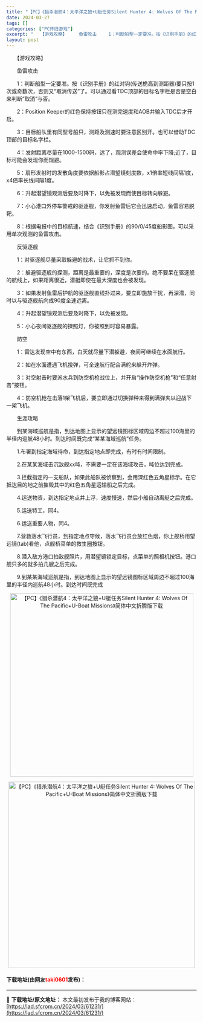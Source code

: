 ```yaml
---
title: "【PC】《猎杀潜航4：太平洋之狼+U艇任务Silent Hunter 4: Wolves Of The Pacific+U-Boat Missions》简体中文折腾版下载"
date: 2024-03-27
tags: []
categories: ["PC怀旧游戏"]
excerpt: "　　【游戏攻略】 　　鱼雷攻击 　　1：判断船型一定要准。按《识别手册》的红对钩(传送桅高到测距器)要只按1次或奇数次，否则又&ldquo;取消传送&rdquo;了。可以通过看TDC顶部的目标名字栏是否是空白来判断&ldquo;取消&rdquo;与否。 　　2：Position Keeper的红色保&hellip;"
layout: post
---
```


 <p>　　【游戏攻略】</p> <p>　　鱼雷攻击</p> <p>　　1：判断船型一定要准。按《识别手册》的红对钩(传送桅高到测距器)要只按1次或奇数次，否则又&ldquo;取消传送&rdquo;了。可以通过看TDC顶部的目标名字栏是否是空白来判断&ldquo;取消&rdquo;与否。</p> <p>　　2：Position Keeper的红色保持按钮只在测完速度和AOB并输入TDC后才开启。</p> <p>　　3：目标船队里有同型号船只，测距及测速时要注意区别开。也可以借助TDC顶部的目标名字栏。</p> <p>　　4：发射距离尽量在1000-1500码，远了，观测误差会使命中率下降;近了，目标可能会发现你而规避。</p> <p>　　5：扇形发射时的发散角度要依据船影占潜望镜刻度数，x1倍率短线间隔1度，x4倍率长线间隔1度。</p> <p>　　6：升起潜望镜观测后要及时降下，以免被发现而使目标转向躲避。</p> <p>　　7：小心港口外停车警戒的驱逐舰，你发射鱼雷后它会迅速启动，鱼雷容易脱靶。</p> <p>　　8：根据电报中的目标航速，结合《识别手册》的90/0/45度船影图，可以采用单次观测的鱼雷攻击。</p> <p>　　反驱逐舰</p> <p>　　1：对驱逐舰尽量采取躲避的战术，让它抓不到你。</p> <p>　　2：躲避驱逐舰的探测，距离是最重要的，深度是次要的。绝不要呆在驱逐舰的航线上，如果距离很近，潜艇即使在最大深度也会被发现。</p> <p>　　3：如果发射鱼雷后护航的驱逐舰直线扑过来，要立即施放干扰，再深潜，同时以与驱逐舰航向成90度全速远离。</p> <p>　　4：升起潜望镜观测后要及时降下，以免被发现。</p> <p>　　5：小心夜间驱逐舰的探照灯，你被照到时容易暴露。</p> <p>　　防空</p> <p>　　1：雷达发现空中有东西，白天就尽量下潜躲避，夜间可继续在水面航行。</p> <p>　　2：如在水面遭遇飞机投弹，可全速航行配合满舵来躲开炸弹。</p> <p>　　3：对空射击时要派水兵到防空机枪战位上，并开启&ldquo;操作防空机枪&rdquo;和&ldquo;任意射击&rdquo;按钮。</p> <p>　　4：防空机枪在击落1架飞机后，要立即通过切换弹种来得到满弹夹以迎战下一架飞机。</p> <p>　　生涯攻略</p> <p>　　到某海域巡航是指，到达地图上显示的望远镜图标区域周边不超过100海里的半径内巡航48小时。到达时间既完成&ldquo;某某海域巡航&rdquo;任务。</p> <p>　　1.布署到指定海域待命，到达指定地点即完成，有时有时间限制。</p> <p>　　2.在某某海域击沉敌舰xx吨，不需要一定在该海域攻击，吨位达到完成。</p> <p>　　3.拦截指定的一支船队，如果此船队被侦察到，会用深红色五角星标示。在它抵达目的地之前摧毁其中的红色五角星运输船之后完成。</p> <p>　　4.运送物资，到达指定地点并上浮，速度慢速，然后小船自动离艇之后完成。</p> <p>　　5.运送特工，同4。</p> <p>　　6.运送重要人物，同4。</p> <p>　　7.营救落水飞行员，到指定地点守候，落水飞行员会放红色烟，你上舰桥用望远镜(tab)看他，点舰桥菜单的救生圈按钮。</p> <p>　　8.潜入敌方港口拍敌舰照片，用潜望镜锁定目标，点菜单的照相机按钮。港口舰只多的就多拍几艘之后完成。</p> <p>　　9.到某某海域巡航是指，到达地图上显示的望远镜图标区域周边不超过100海里的半径内巡航48小时。到达时间既完成</p> <p align="center"><img align="" border="0" src="https://lad.sfcrom.cn/wp-content/uploads/2024/03/20240327_6604389884c61.jpg" width="485" alt="【PC】《猎杀潜航4：太平洋之狼+U艇任务Silent Hunter 4: Wolves Of The Pacific+U-Boat Missions》简体中文折腾版下载" /></p> <p align="center"><img align="" border="0" src="https://lad.sfcrom.cn/wp-content/uploads/2024/03/20240327_66043898dfa8e.jpg" width="493" alt="【PC】《猎杀潜航4：太平洋之狼+U艇任务Silent Hunter 4: Wolves Of The Pacific+U-Boat Missions》简体中文折腾版下载" /></p> <p><h4>下载地址(由网友<font color="red">taki0601</font>发布)：</h4></p> 

---
📖 **下载地址/原文地址：** 本文最初发布于我的博客网站：[https://lad.sfcrom.cn/2024/03/61231/](https://lad.sfcrom.cn/2024/03/61231/)
